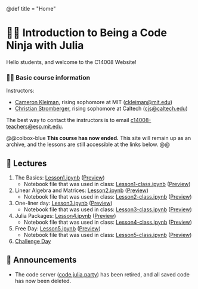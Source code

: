 @def title = "Home"

# 👩‍💻 Introduction to Being a Code Ninja with Julia
Hello students, and welcome to the C14008 Website!
### 🙋‍♂️ Basic course information
Instructors:
- [Cameron Kleiman](https://camk.co), rising sophomore at MIT ([ckleiman@mit.edu](mailto:ckleiman@mit.edu))
- [Christian Stromberger](https://cjs3.cc), rising sophomore at Caltech ([cjs@caltech.edu](mailto:cjs@caltech.edu))

The best way to contact the instructors is to email [c14008-teachers@esp.mit.edu](mailto:c14008-teachers@esp.mit.edu).

@@colbox-blue
**This course has now ended.** This site will remain up as an archive, and the lessons are still accessible at the links below.
@@

## 📔 Lectures

1. The Basics: [Lesson1.ipynb](/assets/notebooks/Lesson1.ipynb) ([Preview](/assets/notebooks/Lesson1.html))
   - Notebook file that was used in class: [Lesson1-class.ipynb](/assets/notebooks/Lesson1-class.ipynb) ([Preview](/assets/notebooks/Lesson1-class.html))
2. Linear Algebra and Matrices: [Lesson2.ipynb](/assets/notebooks/Lesson2.ipynb) ([Preview](/assets/notebooks/Lesson2.html))
   - Notebook file that was used in class: [Lesson2-class.ipynb](/assets/notebooks/Lesson2-class.ipynb) ([Preview](/assets/notebooks/Lesson2-class.html))
3. One-liner day: [Lesson3.ipynb](/assets/notebooks/Lesson3.ipynb) ([Preview](/assets/notebooks/Lesson3.html))
   - Notebook file that was used in class: [Lesson3-class.ipynb](/assets/notebooks/Lesson3-class.ipynb) ([Preview](/assets/notebooks/Lesson3-class.html))
4. Julia Packages: [Lesson4.ipynb](/assets/notebooks/Lesson4.ipynb) ([Preview](/assets/notebooks/Lesson4.html))
   - Notebook file that was used in class: [Lesson4-class.ipynb](/assets/notebooks/Lesson4-class.ipynb) ([Preview](/assets/notebooks/Lesson4-class.html))
5. Free Day: [Lesson5.ipynb](/assets/notebooks/Lesson5.ipynb) ([Preview](/assets/notebooks/Lesson5.html))
   - Notebook file that was used in class: [Lesson5-class.ipynb](/assets/notebooks/Lesson5-class.ipynb) ([Preview](/assets/notebooks/Lesson5-class.html))
6. [Challenge Day](/challenge)

## 📣 Announcements
- The code server ([code.julia.party](https://code.julia.party/)) has been retired, and all saved code has now been deleted.  
